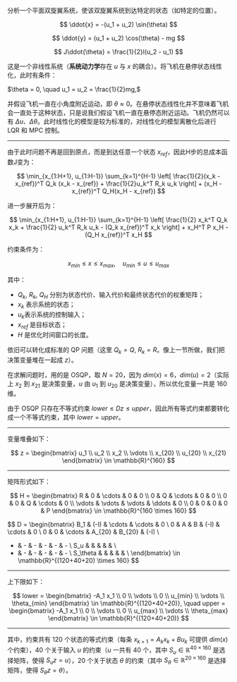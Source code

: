 分析一个平面双旋翼系统，使该双旋翼系统到达特定的状态（如特定的位置）。

$$
\ddot{x} = -(u_1 + u_2) \sin(\theta)
$$

$$
\ddot{y} = (u_1 + u_2) \cos(\theta) - mg
$$

$$
J\ddot{\theta} = \frac{1}{2}l(u_2 - u_1)
$$


这是一个非线性系统（**系统动力学**存在 $u$ 与 $x$ 的耦合）。将飞机在悬停状态线性化，此时有条件：

$\theta = 0, \quad u_1 = u_2 = \frac{1}{2}mg,$

并假设飞机一直在小角度附近运动，即 $\theta \approx 0$。在悬停状态线性化并不意味着飞机会一直处于这种状态，只是说我们假设飞机一直在悬停态附近运动。飞机仍然可以有 $\Delta u$、$\Delta \theta$。此时线性化的模型是较为标准的，对线性化的模型离散化后进行 LQR 和 MPC 控制。

---

由于此时问题不再是回到原点，而是到达任意一个状态 $x_{ref}$，因此H步的总成本函数J变为：

$$
\min_{x_{1:H+1}, u_{1:H-1}} \sum_{k=1}^{H-1} \left[ \frac{1}{2}(x_k - x_{ref})^T Q_k (x_k - x_{ref}) + \frac{1}{2}u_k^T R_k u_k \right] + (x_H - x_{ref})^T Q_H(x_H - x_{ref})
$$

进一步展开后为：

$$
\min_{x_{1:H+1}, u_{1:H-1}} \sum_{k=1}^{H-1} \left[ \frac{1}{2} x_k^T Q_k x_k + \frac{1}{2} u_k^T R_k u_k - (Q_k x_{ref})^T x_k \right] + x_H^T P x_H - (Q_H x_{ref})^T x_H
$$

约束条件为：

$$
x_{min} \leq x \leq x_{max}, \quad u_{min} \leq u \leq u_{max}
$$


其中：

- $Q_{k}$, $R_{k}$, $Q_{H}$ 分别为状态代价、输入代价和最终状态代价的权重矩阵；
- $x_{k}$ 表示系统的状态；
- $u_{k}$表示系统的控制输入；
- $x_{ref}$ 是目标状态；
- $H$ 是优化时间窗口的长度。


依旧可以转化成标准的 QP 问题（这里 $Q_k = Q$, $R_k = R$。像上一节所做，我们把决策变量堆在一起成 $z$）。

在求解问题时，用的是 OSQP，取 $N = 20$，因为 $dim(x) = 6$，$dim(u) = 2$（实际上 $x_2$ 到 $x_{21}$ 是决策变量，$u$ 由 $u_1$ 到 $u_{20}$ 是决策变量），所以优化变量一共是 160 维。

由于 OSQP 只存在不等式约束 $lower \leq Dz \leq upper$，因此所有等式约束都要转化成一个不等式约束，其中 $lower = upper$。

---

变量堆叠如下：

$$
z = 
\begin{bmatrix}
u_1 \\
u_2 \\
x_2 \\
\vdots \\
x_{20} \\
u_{20} \\
x_{21}
\end{bmatrix} \in \mathbb{R}^{160}
$$

---

矩阵形式如下：

$$
H =
\begin{bmatrix}
R & 0 & \cdots & 0 & 0 \\
0 & Q & \cdots & 0 & 0 \\
0 & 0 & Q & \cdots & 0 \\
\vdots & \vdots & \vdots & \ddots & 0 \\
0 & 0 & 0 & 0 & P
\end{bmatrix}
\in \mathbb{R}^{160 \times 160}
$$


$$
D =
\begin{bmatrix}
B_1 & (-I) & \cdots & \cdots & 0 \\
0 & A & B & (-I) & \cdots & 0 \\
0 & 0 & \cdots & A_{20} & B_{20} & (-I) \\
- & - & - & - & - & - \\
S_u & & & & & \\
- & - & - & - & - & - \\
S_\theta & & & & & \\
\end{bmatrix}
\in \mathbb{R}^{(120+40+20) \times 160}
$$


---

上下限如下：

$$
lower =
\begin{bmatrix}
-A_1 x_1 \\
0 \\
\vdots \\
0 \\
u_{min} \\
\vdots \\
\theta_{min}
\end{bmatrix}
\in \mathbb{R}^{(120+40+20)},
\quad
upper =
\begin{bmatrix}
-A_1 x_1 \\
0 \\
\vdots \\
0 \\
u_{max} \\
\vdots \\
\theta_{max}
\end{bmatrix}
\in \mathbb{R}^{(120+40+20)}
$$

---

其中，约束共有 120 个状态的等式约束（每条 $x_{k+1} = A_k x_k + B u_k$ 可提供 $dim(x)$ 个约束），40 个关于输入 $u$ 的约束（$u$ 一共有 40 个，其中 $S_u \in \mathbb{R}^{40 \times 160}$ 是选择矩阵，使得 $S_u z = u$），20 个关于状态 $\theta$ 的约束（其中 $S_\theta \in \mathbb{R}^{20 \times 160}$ 是选择矩阵，使得 $S_\theta z = \theta$）。
